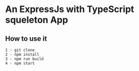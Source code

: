 # An ExpressJs with TypeScript squeleton App

## How to use it

```
1 - git clone
2 - npm install
3 - npm run build
4 - npm start
```
